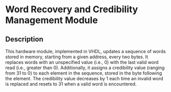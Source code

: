 # Word Recovery and Credibility Management Module

## Description
This hardware module, implemented in VHDL, updates a sequence of words stored in memory, starting from a given address, every two bytes. It replaces words with an unspecified value (i.e., 0) with the last valid word read (i.e., greater than 0). Additionally, it assigns a credibility value (ranging from 31 to 0) to each element in the sequence, stored in the byte following the element. The credibility value decreases by 1 each time an invalid word is replaced and resets to 31 when a valid word is encountered.
